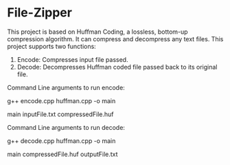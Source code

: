 # File-Zipper
This project is based on Huffman Coding, a lossless, bottom-up compression algorithm. It can compress and decompress any text files. 
This project supports two functions: 
1) Encode: Compresses input file passed. 
2) Decode: Decompresses Huffman coded file passed back to its original file.

Command Line arguments to run encode:

g++ encode.cpp huffman.cpp -o main

main inputFile.txt compressedFile.huf

Command Line arguments to run decode:

g++ decode.cpp huffman.cpp -o main

main compressedFile.huf outputFile.txt


